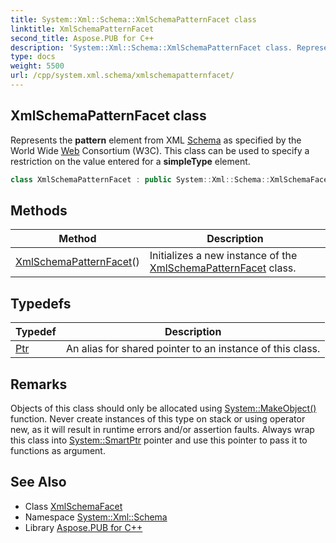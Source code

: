 ```yaml
---
title: System::Xml::Schema::XmlSchemaPatternFacet class
linktitle: XmlSchemaPatternFacet
second_title: Aspose.PUB for C++
description: 'System::Xml::Schema::XmlSchemaPatternFacet class. Represents the pattern element from XML Schema as specified by the World Wide Web Consortium (W3C). This class can be used to specify a restriction on the value entered for a simpleType element in C++.'
type: docs
weight: 5500
url: /cpp/system.xml.schema/xmlschemapatternfacet/
---
```

## XmlSchemaPatternFacet class


Represents the **pattern** element from XML [Schema](../) as specified by the World Wide [Web](../../system.web/) Consortium (W3C). This class can be used to specify a restriction on the value entered for a **simpleType** element.

```cpp
class XmlSchemaPatternFacet : public System::Xml::Schema::XmlSchemaFacet
```

## Methods

| Method | Description |
| --- | --- |
| [XmlSchemaPatternFacet](./xmlschemapatternfacet/)() | Initializes a new instance of the [XmlSchemaPatternFacet](./) class. |
## Typedefs

| Typedef | Description |
| --- | --- |
| [Ptr](./ptr/) | An alias for shared pointer to an instance of this class. |
## Remarks



Objects of this class should only be allocated using [System::MakeObject()](../../system/makeobject/) function. Never create instances of this type on stack or using operator new, as it will result in runtime errors and/or assertion faults. Always wrap this class into [System::SmartPtr](../../system/smartptr/) pointer and use this pointer to pass it to functions as argument. 

## See Also

* Class [XmlSchemaFacet](../xmlschemafacet/)
* Namespace [System::Xml::Schema](../)
* Library [Aspose.PUB for C++](../../)
